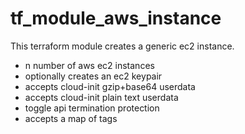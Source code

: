 # tf_module_aws_instance
This terraform module creates a generic ec2 instance.

* n number of aws ec2 instances
* optionally creates an ec2 keypair
* accepts cloud-init gzip+base64 userdata
* accepts cloud-init plain text userdata
* toggle api termination protection
* accepts a map of tags
